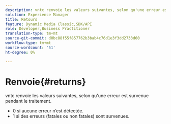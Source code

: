 ```yaml
---
description: vntc renvoie les valeurs suivantes, selon qu'une erreur est survenue pendant le traitement.
solution: Experience Manager
title: Retours
feature: Dynamic Media Classic,SDK/API
role: Developer,Business Practitioner
translation-type: tm+mt
source-git-commit: d0bc88f55f857762b3bab4c76d1e3f3dd2733d60
workflow-type: tm+mt
source-wordcount: '51'
ht-degree: 0%

---
```



# Renvoie{#returns}

vntc renvoie les valeurs suivantes, selon qu&#39;une erreur est survenue pendant le traitement.

* 0 si aucune erreur n’est détectée.
* 1 si des erreurs (fatales ou non fatales) sont survenues.

